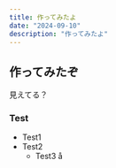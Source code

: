 ```yaml
---
title: 作ってみたよ
date: "2024-09-10"
description: "作ってみたよ"
---
```


## 作ってみたぞ

見えてる？

### Test

- Test1
- Test2
  - Test3
    å
